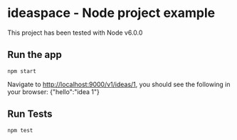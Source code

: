 # ideaspace - Node project example
This project has been tested with Node v6.0.0

## Run the app
    npm start

Navigate to [http://localhost:9000/v1/ideas/1](), you should see the following in your browser:
    {"hello":"idea 1"}

## Run Tests
    npm test
